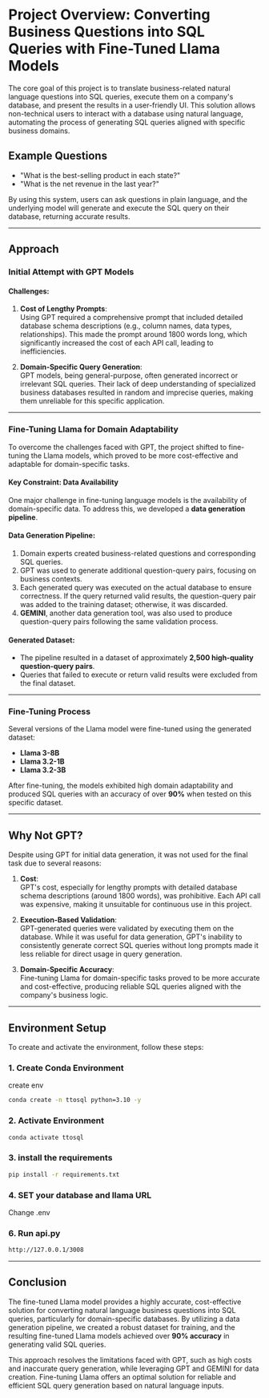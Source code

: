 # Project Overview: Converting Business Questions into SQL Queries with Fine-Tuned Llama Models

The core goal of this project is to translate business-related natural language questions into SQL queries, execute them on a company's database, and present the results in a user-friendly UI. This solution allows non-technical users to interact with a database using natural language, automating the process of generating SQL queries aligned with specific business domains.

## Example Questions
- "What is the best-selling product in each state?"
- "What is the net revenue in the last year?"

By using this system, users can ask questions in plain language, and the underlying model will generate and execute the SQL query on their database, returning accurate results.

---

## Approach

### Initial Attempt with GPT Models
#### Challenges:
1. **Cost of Lengthy Prompts**:  
   Using GPT required a comprehensive prompt that included detailed database schema descriptions (e.g., column names, data types, relationships). This made the prompt around 1800 words long, which significantly increased the cost of each API call, leading to inefficiencies.
   
2. **Domain-Specific Query Generation**:  
   GPT models, being general-purpose, often generated incorrect or irrelevant SQL queries. Their lack of deep understanding of specialized business databases resulted in random and imprecise queries, making them unreliable for this specific application.

---

### Fine-Tuning Llama for Domain Adaptability
To overcome the challenges faced with GPT, the project shifted to fine-tuning the Llama models, which proved to be more cost-effective and adaptable for domain-specific tasks.

#### Key Constraint: Data Availability
One major challenge in fine-tuning language models is the availability of domain-specific data. To address this, we developed a **data generation pipeline**.

#### Data Generation Pipeline:
1. Domain experts created business-related questions and corresponding SQL queries.
2. GPT was used to generate additional question-query pairs, focusing on business contexts.
3. Each generated query was executed on the actual database to ensure correctness. If the query returned valid results, the question-query pair was added to the training dataset; otherwise, it was discarded.
4. **GEMINI**, another data generation tool, was also used to produce question-query pairs following the same validation process.

#### Generated Dataset:
- The pipeline resulted in a dataset of approximately **2,500 high-quality question-query pairs**.
- Queries that failed to execute or return valid results were excluded from the final dataset.

---

### Fine-Tuning Process
Several versions of the Llama model were fine-tuned using the generated dataset:
- **Llama 3-8B**
- **Llama 3.2-1B**
- **Llama 3.2-3B**

After fine-tuning, the models exhibited high domain adaptability and produced SQL queries with an accuracy of over **90%** when tested on this specific dataset.

---

## Why Not GPT?

Despite using GPT for initial data generation, it was not used for the final task due to several reasons:

1. **Cost**:  
   GPT's cost, especially for lengthy prompts with detailed database schema descriptions (around 1800 words), was prohibitive. Each API call was expensive, making it unsuitable for continuous use in this project.

2. **Execution-Based Validation**:  
   GPT-generated queries were validated by executing them on the database. While it was useful for data generation, GPT's inability to consistently generate correct SQL queries without long prompts made it less reliable for direct usage in query generation.

3. **Domain-Specific Accuracy**:  
   Fine-tuning Llama for domain-specific tasks proved to be more accurate and cost-effective, producing reliable SQL queries aligned with the company's business logic.

---

## Environment Setup

To create and activate the environment, follow these steps:

### 1. Create Conda Environment

create env 

```bash
conda create -n ttosql python=3.10 -y
```

### 2. Activate Environment

```bash
conda activate ttosql
```

### 3. install the requirements

```bash
pip install -r requirements.txt
```

### 4. SET your database and llama URL
Change .env

### 6. Run api.py 

```bash
http://127.0.0.1/3008
```
----

## Conclusion
The fine-tuned Llama model provides a highly accurate, cost-effective solution for converting natural language business questions into SQL queries, particularly for domain-specific databases. By utilizing a data generation pipeline, we created a robust dataset for training, and the resulting fine-tuned Llama models achieved over **90% accuracy** in generating valid SQL queries.

This approach resolves the limitations faced with GPT, such as high costs and inaccurate query generation, while leveraging GPT and GEMINI for data creation. Fine-tuning Llama offers an optimal solution for reliable and efficient SQL query generation based on natural language inputs.
